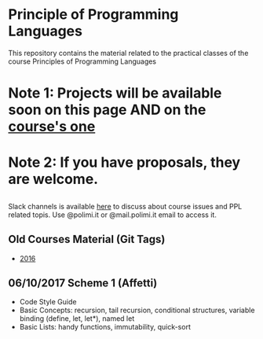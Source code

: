 # Principle of Programming Languages

This repository contains the material related to the practical classes of the course Principles of Programming Languages

# Note 1: Projects will be available soon on this page AND on the [course's one](https://home.deib.polimi.it/pradella/PL.html)

# Note 2: If you have proposals, they are welcome.


##

Slack channels is available [here](https://ppl-course.slack.com) to discuss about course issues and PPL related topis. Use @polimi.it or @mail.polimi.it email to access it.


## Old Courses Material (Git Tags)

-  [2016](https://github.com/riccardotommasini/plp/releases/tag/2016) 

## 06/10/2017 Scheme 1 (Affetti)
- Code Style Guide
- Basic Concepts: recursion, tail recursion, conditional structures, variable binding (define, let, let*), named let
- Basic Lists: handy functions, immutability, quick-sort




